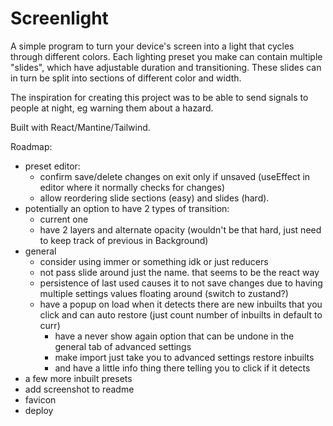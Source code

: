 # Screenlight

A simple program to turn your device's screen into a light that cycles through different colors. Each lighting preset you make can contain multiple "slides", which have adjustable duration and transitioning. These slides can in turn be split into sections of different color and width.

The inspiration for creating this project was to be able to send signals to people at night, eg warning them about a hazard.

Built with React/Mantine/Tailwind.

Roadmap:
- preset editor:
    - confirm save/delete changes on exit only if unsaved (useEffect in editor where it normally checks for changes)
    - allow reordering slide sections (easy) and slides (hard).
- potentially an option to have 2 types of transition:
    - current one
    - have 2 layers and alternate opacity (wouldn't be that hard, just need to keep track of previous in Background)
- general
    - consider using immer or something idk or just reducers
    - not pass slide around just the name. that seems to be the react way
    - persistence of last used causes it to not save changes due to having multiple settings values floating around (switch to zustand?)
    - have a popup on load when it detects there are new inbuilts that you click and can auto restore (just count number of inbuilts in default to curr)
        - have a never show again option that can be undone in the general tab of advanced settings
        - make import just take you to advanced settings restore inbuilts
        - and have a little info thing there telling you to click if it detects
- a few more inbuilt presets
- add screenshot to readme
- favicon
- deploy